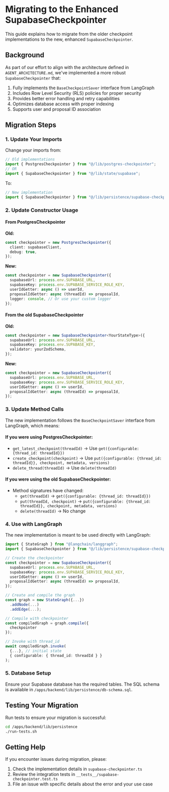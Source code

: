 # Migrating to the Enhanced SupabaseCheckpointer

This guide explains how to migrate from the older checkpoint implementations to the new, enhanced `SupabaseCheckpointer`.

## Background

As part of our effort to align with the architecture defined in `AGENT_ARCHITECTURE.md`, we've implemented a more robust `SupabaseCheckpointer` that:

1. Fully implements the `BaseCheckpointSaver` interface from LangGraph
2. Includes Row Level Security (RLS) policies for proper security
3. Provides better error handling and retry capabilities
4. Optimizes database access with proper indexing
5. Supports user and proposal ID association

## Migration Steps

### 1. Update Your Imports

Change your imports from:

```typescript
// Old implementations
import { PostgresCheckpointer } from "@/lib/postgres-checkpointer";
// OR
import { SupabaseCheckpointer } from "@/lib/state/supabase";
```

To:

```typescript
// New implementation
import { SupabaseCheckpointer } from "@/lib/persistence/supabase-checkpointer";
```

### 2. Update Constructor Usage

#### From PostgresCheckpointer

**Old:**

```typescript
const checkpointer = new PostgresCheckpointer({
  client: supabaseClient,
  debug: true,
});
```

**New:**

```typescript
const checkpointer = new SupabaseCheckpointer({
  supabaseUrl: process.env.SUPABASE_URL,
  supabaseKey: process.env.SUPABASE_SERVICE_ROLE_KEY,
  userIdGetter: async () => userId,
  proposalIdGetter: async (threadId) => proposalId,
  logger: console, // Or use your custom logger
});
```

#### From the old SupabaseCheckpointer

**Old:**

```typescript
const checkpointer = new SupabaseCheckpointer<YourStateType>({
  supabaseUrl: process.env.SUPABASE_URL,
  supabaseKey: process.env.SUPABASE_KEY,
  validator: yourZodSchema,
});
```

**New:**

```typescript
const checkpointer = new SupabaseCheckpointer({
  supabaseUrl: process.env.SUPABASE_URL,
  supabaseKey: process.env.SUPABASE_SERVICE_ROLE_KEY,
  userIdGetter: async () => userId,
  proposalIdGetter: async (threadId) => proposalId,
});
```

### 3. Update Method Calls

The new implementation follows the `BaseCheckpointSaver` interface from LangGraph, which means:

#### If you were using PostgresCheckpointer:

- `get_latest_checkpoint(threadId)` → Use `get({configurable: {thread_id: threadId}})`
- `create_checkpoint(checkpoint)` → Use `put({configurable: {thread_id: threadId}}, checkpoint, metadata, versions)`
- `delete_thread(threadId)` → Use `delete(threadId)`

#### If you were using the old SupabaseCheckpointer:

- Method signatures have changed:
  - `get(threadId)` → `get({configurable: {thread_id: threadId}})`
  - `put(threadId, checkpoint)` → `put({configurable: {thread_id: threadId}}, checkpoint, metadata, versions)`
  - `delete(threadId)` → No change

### 4. Use with LangGraph

The new implementation is meant to be used directly with LangGraph:

```typescript
import { StateGraph } from "@langchain/langgraph";
import { SupabaseCheckpointer } from "@/lib/persistence/supabase-checkpointer";

// Create the checkpointer
const checkpointer = new SupabaseCheckpointer({
  supabaseUrl: process.env.SUPABASE_URL,
  supabaseKey: process.env.SUPABASE_SERVICE_ROLE_KEY,
  userIdGetter: async () => userId,
  proposalIdGetter: async (threadId) => proposalId,
});

// Create and compile the graph
const graph = new StateGraph({...})
  .addNode(...)
  .addEdge(...);

// Compile with checkpointer
const compiledGraph = graph.compile({
  checkpointer
});

// Invoke with thread_id
await compiledGraph.invoke(
  {...}, // initial state
  { configurable: { thread_id: threadId } }
);
```

### 5. Database Setup

Ensure your Supabase database has the required tables. The SQL schema is available in `/apps/backend/lib/persistence/db-schema.sql`.

## Testing Your Migration

Run tests to ensure your migration is successful:

```bash
cd /apps/backend/lib/persistence
./run-tests.sh
```

## Getting Help

If you encounter issues during migration, please:

1. Check the implementation details in `supabase-checkpointer.ts`
2. Review the integration tests in `__tests__/supabase-checkpointer.test.ts`
3. File an issue with specific details about the error and your use case
